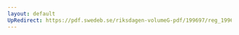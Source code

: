 ```yaml
---
layout: default
UpRedirect: https://pdf.swedeb.se/riksdagen-volumeG-pdf/199697/reg_199697/reg_199697_0093.pdf
---
```

